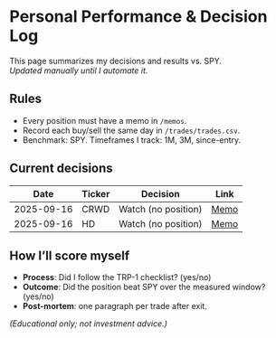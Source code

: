 # Personal Performance & Decision Log

This page summarizes my decisions and results vs. SPY.  
_Updated manually until I automate it._

## Rules
- Every position must have a memo in `/memos`.
- Record each buy/sell the same day in `/trades/trades.csv`.
- Benchmark: SPY. Timeframes I track: 1M, 3M, since-entry.

## Current decisions
| Date | Ticker | Decision | Link |
|---|---|---|---|
| 2025-09-16 | CRWD | Watch (no position) | [Memo](../memos/CRWD_2025-09-16.md) |
| 2025-09-16 | HD | Watch (no position) | [Memo](../memos/HD_2025-09-16.md) |


## How I’ll score myself
- **Process**: Did I follow the TRP-1 checklist? (yes/no)
- **Outcome**: Did the position beat SPY over the measured window? (yes/no)
- **Post-mortem**: one paragraph per trade after exit.

_(Educational only; not investment advice.)_
